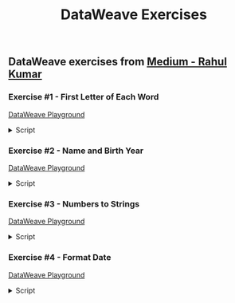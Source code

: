 <div align="center">

# DataWeave Exercises

</div>

<br>

<h2>
  DataWeave exercises from 
  <a href="https://medium.com/@rahulkumarofficial/dataweave-practice-made-easy-solved-questions-for-skill-building-7c2aa4c82376">
  Medium - Rahul Kumar</a>
</h2>

### Exercise #1 - First Letter of Each Word

<a href="https://dataweave.mulesoft.com/learn/playground?projectMethod=GHRepo&repo=EduardaSRBastos%2Fdataweave-exercises&path=rahul-kumar-exercises%2Fexercise-1">DataWeave Playground<a>

<details>
  <summary>Script</summary>

```dataweave
%dw 2.0
output application/json
---
Initial: payload.fullName splitBy  " " map ($[0]) joinBy ""
```

</details>

### Exercise #2 - Name and Birth Year

<a href="https://dataweave.mulesoft.com/learn/playground?projectMethod=GHRepo&repo=EduardaSRBastos%2Fdataweave-exercises&path=rahul-kumar-exercises%2Fexercise-2">DataWeave Playground<a>

<details>
  <summary>Script</summary>

```dataweave
%dw 2.0
output application/json
---
payload map ((item) -> {
  fullName: item.name,
  birthYear: (now().year - 1) - item.age
})
```

</details>

### Exercise #3 - Numbers to Strings

<a href="https://dataweave.mulesoft.com/learn/playground?projectMethod=GHRepo&repo=EduardaSRBastos%2Fdataweave-exercises&path=rahul-kumar-exercises%2Fexercise-3">DataWeave Playground<a>

<details>
  <summary>Script</summary>

```dataweave
%dw 2.0
output application/json  
---
payload map $ as String
```

</details>

### Exercise #4 - Format Date

<a href="https://dataweave.mulesoft.com/learn/playground?projectMethod=GHRepo&repo=EduardaSRBastos%2Fdataweave-exercises&path=rahul-kumar-exercises%2Fexercise-4">DataWeave Playground<a>

<details>
  <summary>Script</summary>

```dataweave
%dw 2.0
output application/json  
---
payload as Date as String {format: "dd-MMM-yyyy"}
```

</details>
